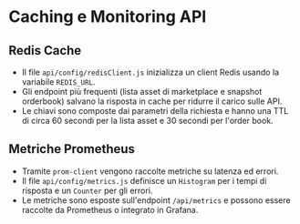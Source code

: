 # Caching e Monitoring API

## Redis Cache
- Il file `api/config/redisClient.js` inizializza un client Redis usando la variabile `REDIS_URL`.
- Gli endpoint più frequenti (lista asset di marketplace e snapshot orderbook) salvano la risposta in cache per ridurre il carico sulle API.
- Le chiavi sono composte dai parametri della richiesta e hanno una TTL di circa 60 secondi per la lista asset e 30 secondi per l'order book.

## Metriche Prometheus
- Tramite `prom-client` vengono raccolte metriche su latenza ed errori.
- Il file `api/config/metrics.js` definisce un `Histogram` per i tempi di risposta e un `Counter` per gli errori.
- Le metriche sono esposte sull'endpoint `/api/metrics` e possono essere raccolte da Prometheus o integrato in Grafana.

